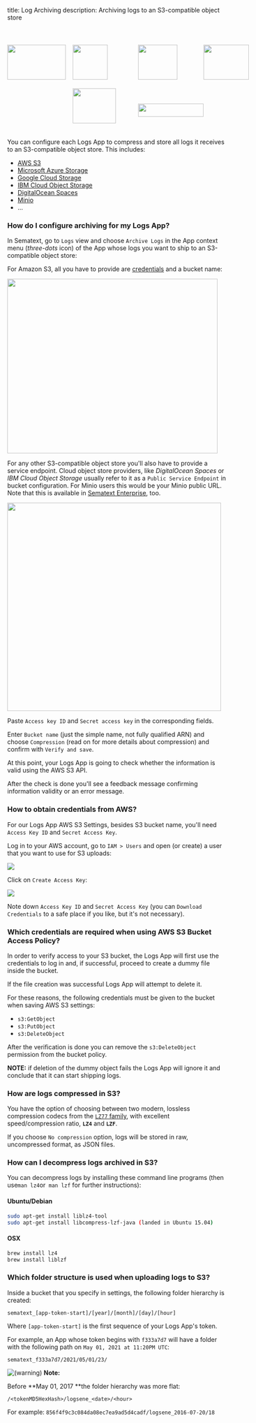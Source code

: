 title: Log Archiving
description: Archiving logs to an S3-compatible object store

<div style="padding-top:40px;display:grid;grid-template-columns:150px 150px 150px 150px;grid-template-rows:100px 100px;">
  <a href="https://aws.amazon.com/s3" target="_blank" title="Amazon AWS S3">
    <img src="../../images/logs/archiving/aws-logo.png" style="height:80px;width:134px;margin-top:auto;">
  </a>
  <a href="https://www.digitalocean.com/products/spaces" target="_blank" title="Digital Ocean Spaces">
    <img src="../../images/logs/archiving/digital-ocean-logo.png" style="height:80px;width:80px;margin-top:auto;">
  </a>
  <a href="https://www.ibm.com/cloud/object-storage" target="_blank" title="IBM Cloud Object Storage">
    <img src="../../images/logs/archiving/ibm-logo.png" style="height:80px;width:90px;margin-top:auto;">
  </a>
  <a href="https://azure.microsoft.com/services/storage" target="_blank" title="Azure Cloud Storage">
    <img src="../../images/logs/archiving/azure-logo.png" style="height:80px;width:104px;margin-top:auto;">
  </a>
  <a href="https://cloud.google.com/storage" target="_blank" title="Google Cloud Storage" style="grid-column-start:2">
    <img src="../../images/logs/archiving/google-logo.png" style="height:80px;width:99px;margin-top:auto;">
  </a>
  <a href="https://min.io" target="_blank" title="MinIO Object Storage" style="align-self:center;">
    <img src="../../images/logs/archiving/minio-logo.png" style="height:30px;width:150px;margin-top:auto;">
  </a>
</div>

You can configure each Logs App to compress and store all logs it receives
to an S3-compatible object store.   This includes:

- [AWS S3](https://aws.amazon.com/s3/)
- [Microsoft Azure Storage](https://azure.microsoft.com/services/storage/)
- [Google Cloud Storage](https://cloud.google.com/storage)
- [IBM Cloud Object Storage](https://www.ibm.com/cloud/storage)
- [DigitalOcean Spaces](https://www.digitalocean.com/products/spaces/)
- [Minio](http://minio.io/)
- …

### How do I configure archiving for my Logs App?

In Sematext, go to `Logs` view and choose `Archive Logs` in the App context
menu (*three-dots* icon) of the App whose logs you want to ship to an
S3-compatible object store:

For Amazon S3, all you have to provide are
[credentials](#how-to-obtain-credentials-from-aws) and a bucket name:

<img src="../../images/logs/archiving/aws-s3.png" style="height:400px;width:482px">

For any other S3-compatible object store you'll also have to provide
a service endpoint. Cloud object store providers, like *DigitalOcean
Spaces* or *IBM Cloud Object Storage* usually refer to it as a 
`Public Service Endpoint` in bucket configuration. For Minio users
this would be your Minio public URL.  
Note that this is available in [Sematext Enterprise](https://sematext.com/enterprise), too.

<img src="../../images/logs/archiving/non-aws-s3.png" style="height:477px;width:490px;">

Paste `Access key ID` and `Secret access key` in the corresponding
fields.

Enter `Bucket name` (just the simple name, not fully qualified ARN) and
choose `Compression` (read on for more details about compression) and
confirm with `Verify and save`.

At this point, your Logs App is going to check whether the information is
valid using the AWS S3 API.

After the check is done you'll see a feedback message confirming
information validity or an error message.

### How to obtain credentials from AWS?

For our Logs App AWS S3 Settings, besides S3 bucket name, you'll need
`Access Key ID` and `Secret Access Key`.

Log in to your AWS account, go to `IAM > Users` and open (or create) a
user that you want to use for S3 uploads:

![](attachments/6520901/75759631.png?effects=drop-shadow&height=250)

Click on `Create Access Key`:

![](attachments/6520901/75759633.png?effects=drop-shadow&height=250)

Note down `Access Key ID` and `Secret Access Key` (you can `Download
Credentials` to a safe place if you like, but it's not necessary).

### Which credentials are required when using AWS S3 Bucket Access Policy?

In order to verify access to your S3 bucket, the Logs App will first use
the credentials to log in and, if successful, proceed to create
a dummy file inside the bucket.

If the file creation was successful Logs App will attempt to delete it.

For these reasons, the following credentials must be given to the bucket
when saving AWS S3 settings:

  - `s3:GetObject`
  - `s3:PutObject`
  - `s3:DeleteObject`

After the verification is done you can remove the `s3:DeleteObject`
permission from the bucket policy.

**NOTE:** if deletion of the dummy object fails the Logs App will
ignore it and conclude that it can start shipping logs.

### How are logs compressed in S3?

You have the option of choosing between two modern, lossless
compression codecs from the [`LZ77` family](https://en.wikipedia.org/wiki/LZ77_and_LZ78), with excellent
speed/compression ratio, **`LZ4`** and **`LZF`**.

If you choose `No compression` option, logs will be stored in raw,
uncompressed format, as JSON files.

### How can I decompress logs archived in S3?

You can decompress logs by installing these command line programs (then
use` man lz4 `or` man lzf` for further instructions):

#### Ubuntu/Debian

``` bash
sudo apt-get install liblz4-tool
sudo apt-get install libcompress-lzf-java (landed in Ubuntu 15.04)
```

#### OSX

``` bash
brew install lz4
brew install liblzf
```

### Which folder structure is used when uploading logs to S3?

Inside a bucket that you specify in settings, the following folder
hierarchy is created:

`sematext_[app-token-start]/[year]/[month]/[day]/[hour]`

Where `[app-token-start]` is the first sequence of your Logs App's token.

For example, an App whose token begins with `f333a7d7` will have a folder with the
following path on `May 01, 2021 at 11:20PM UTC`:

`sematext_f333a7d7/2021/05/01/23/`



![(warning)](images/icons/emoticons/warning.png "(warning)") **Note:**

Before **May 01, 2017 **the folder hierarchy was more flat:

`/<tokenMD5HexHash>/logsene_<date>/<hour>`

For example: `856f4f9c3c084da08ec7ea9ad5d4cadf/logsene_2016-07-20/18`
